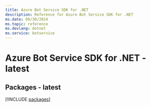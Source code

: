 ```yaml
---
title: Azure Bot Service SDK for .NET
description: Reference for Azure Bot Service SDK for .NET
ms.date: 09/30/2024
ms.topic: reference
ms.devlang: dotnet
ms.service: botservice
---
```

# Azure Bot Service SDK for .NET - latest
## Packages - latest
[!INCLUDE [packages](bot-service-index.md)]